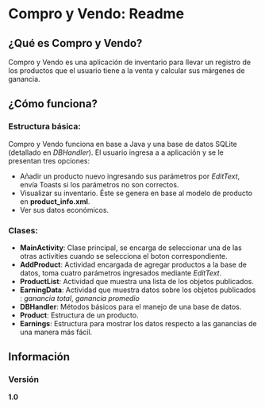 # Compro y Vendo: Readme

## ¿Qué es Compro y Vendo?
Compro y Vendo es una aplicación de inventario para llevar un registro de los productos que el usuario tiene a la venta y calcular sus márgenes de ganancia.
## ¿Cómo funciona?
### Estructura básica:
Compro y Vendo funciona en base a Java y una base de datos SQLite (detallado en *DBHandler*). El usuario ingresa a a aplicación y se le presentan tres opciones:
- Añadir un producto nuevo ingresando sus parámetros por *EditText*, envía Toasts si los parámetros no son correctos.
- Visualizar su inventario. Éste se genera en base al modelo de producto en **product_info.xml**.
- Ver sus datos económicos. 
### Clases:
- **MainActivity**: Clase principal, se encarga de seleccionar una de las otras activities cuando se selecciona el boton correspondiente.
- **AddProduct**: Actividad encargada de agregar productos a la base de datos, toma cuatro parámetros ingresados mediante *EditText*.
- **ProductList**: Actividad que muestra una lista de los objetos publicados.
- **EarningData**: Actividad que muestra datos sobre los objetos publicados : *ganancia total*, *ganancia promedio*
- **DBHandler**: Métodos básicos para el manejo de una base de datos.
- **Product**: Estructura de un producto.
- **Earnings**: Estructura para mostrar los datos respecto a las ganancias de una manera más fácil.

## Información
### Versión
**1.0**


